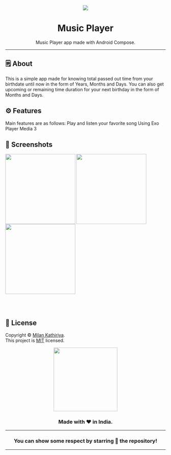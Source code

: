 <div align="center">

<img src="https://github.com/user-attachments/assets/874a718b-4731-4165-8eae-d756329cb245">


# **Music Player**
Music Player app made with Android Compose.

---

</div>



## 🗒 About

This is a simple app made for knowing total passed out time from your birthdate until now in the form of Years, Months and Days. You can also get upcoming or remaining time duration for your next birthday in the form of Months and Days.

## ⚙️ Features
Main features are as follows:
Play and listen your favorite song 
Using Exo Player Media 3 
## 📲 Screenshots

<img align="left" src="https://github.com/user-attachments/assets/68ba0f5b-e097-4c79-8fef-90daf7d7c27a" width="220px">
<img align="left" src="https://github.com/user-attachments/assets/1fdf7534-ad49-4e91-8dcc-f78b0eddf7c6" width="220px">
<img src="https://github.com/user-attachments/assets/10840936-640b-4358-b9bd-6db1a06b02e1" width="220px">


<br><br>


## 📝 License

Copyright © [Milan Kathiriya](https://github.com/viditsavaliya19). <br>
This project is [MIT](LICENSE.md) licensed.


<div align="center">

<img src="https://github.com/user-attachments/assets/874a718b-4731-4165-8eae-d756329cb245" width="200px" height="200px">

### Made with ❤️ in India.
---
### You can show some respect by starring 🌟 the repository!
---
</div>
